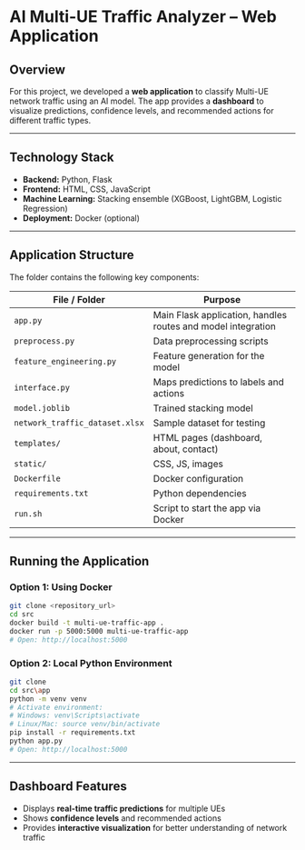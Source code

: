 # AI Multi-UE Traffic Analyzer – Web Application

## Overview

For this project, we developed a **web application** to classify Multi-UE network traffic using an AI model. The app provides a **dashboard** to visualize predictions, confidence levels, and recommended actions for different traffic types.

---

## Technology Stack

- **Backend:** Python, Flask
- **Frontend:** HTML, CSS, JavaScript
- **Machine Learning:** Stacking ensemble (XGBoost, LightGBM, Logistic Regression)
- **Deployment:** Docker (optional)

---

## Application Structure

The folder contains the following key components:

| File / Folder | Purpose |
| --- | --- |
| `app.py` | Main Flask application, handles routes and model integration |
| `preprocess.py` | Data preprocessing scripts |
| `feature_engineering.py` | Feature generation for the model |
| `interface.py` | Maps predictions to labels and actions |
| `model.joblib` | Trained stacking model |
| `network_traffic_dataset.xlsx` | Sample dataset for testing |
| `templates/` | HTML pages (dashboard, about, contact) |
| `static/` | CSS, JS, images |
| `Dockerfile` | Docker configuration |
| `requirements.txt` | Python dependencies |
| `run.sh` | Script to start the app via Docker |

---

## Running the Application

### Option 1: Using Docker

```bash
git clone <repository_url>
cd src
docker build -t multi-ue-traffic-app .
docker run -p 5000:5000 multi-ue-traffic-app
# Open: http://localhost:5000
```

### Option 2: Local Python Environment

```bash
git clone 
cd src\app
python -m venv venv
# Activate environment:
# Windows: venv\Scripts\activate
# Linux/Mac: source venv/bin/activate
pip install -r requirements.txt
python app.py
# Open: http://localhost:5000
```

---

## Dashboard Features

- Displays **real-time traffic predictions** for multiple UEs
- Shows **confidence levels** and recommended actions
- Provides **interactive visualization** for better understanding of network traffic